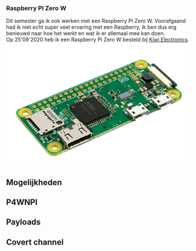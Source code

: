 ### Raspberry PI Zero W
Dit semester ga ik ook werken met een Raspberry PI Zero W. Voorafgaand had ik niet echt super veel ervaring met een Raspberry, ik ben dus erg benieuwd naar hoe het werkt en wat ik er allemaal mee kan doen.
<br/> Op 25'09'2020 heb ik een Raspberry Pi Zero W besteld bij [Kiwi Electronics](http://kiwi-electronics.nl/).
<img src="../images/rp.png" alt="Raspberry Pi Zero W" class="raspberry_img">

## Mogelijkheden

## P4WNPI

## Payloads

## Covert channel
